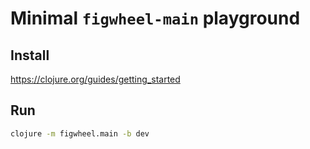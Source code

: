 # Minimal `figwheel-main` playground

## Install

https://clojure.org/guides/getting_started

## Run

```sh
clojure -m figwheel.main -b dev
```